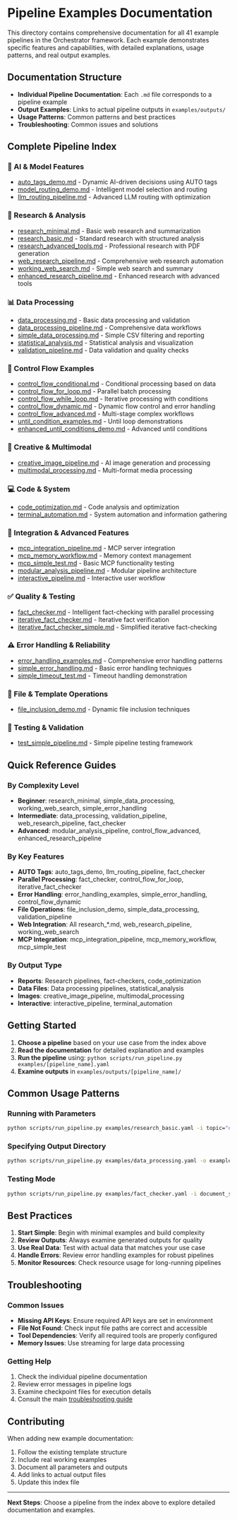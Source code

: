 # Pipeline Examples Documentation

This directory contains comprehensive documentation for all 41 example pipelines in the Orchestrator framework. Each example demonstrates specific features and capabilities, with detailed explanations, usage patterns, and real output examples.

## Documentation Structure

- **Individual Pipeline Documentation**: Each `.md` file corresponds to a pipeline example
- **Output Examples**: Links to actual pipeline outputs in `examples/outputs/`
- **Usage Patterns**: Common patterns and best practices
- **Troubleshooting**: Common issues and solutions

## Complete Pipeline Index

### 🧠 AI & Model Features
- [auto_tags_demo.md](auto_tags_demo.md) - Dynamic AI-driven decisions using AUTO tags
- [model_routing_demo.md](model_routing_demo.md) - Intelligent model selection and routing  
- [llm_routing_pipeline.md](llm_routing_pipeline.md) - Advanced LLM routing with optimization

### 🔬 Research & Analysis
- [research_minimal.md](research_minimal.md) - Basic web research and summarization
- [research_basic.md](research_basic.md) - Standard research with structured analysis
- [research_advanced_tools.md](research_advanced_tools.md) - Professional research with PDF generation
- [web_research_pipeline.md](web_research_pipeline.md) - Comprehensive web research automation
- [working_web_search.md](working_web_search.md) - Simple web search and summary
- [enhanced_research_pipeline.md](enhanced_research_pipeline.md) - Enhanced research with advanced tools

### 📊 Data Processing
- [data_processing.md](data_processing.md) - Basic data processing and validation
- [data_processing_pipeline.md](data_processing_pipeline.md) - Comprehensive data workflows
- [simple_data_processing.md](simple_data_processing.md) - Simple CSV filtering and reporting
- [statistical_analysis.md](statistical_analysis.md) - Statistical analysis and visualization
- [validation_pipeline.md](validation_pipeline.md) - Data validation and quality checks

### 🔄 Control Flow Examples  
- [control_flow_conditional.md](control_flow_conditional.md) - Conditional processing based on data
- [control_flow_for_loop.md](control_flow_for_loop.md) - Parallel batch processing
- [control_flow_while_loop.md](control_flow_while_loop.md) - Iterative processing with conditions
- [control_flow_dynamic.md](control_flow_dynamic.md) - Dynamic flow control and error handling
- [control_flow_advanced.md](control_flow_advanced.md) - Multi-stage complex workflows
- [until_condition_examples.md](until_condition_examples.md) - Until loop demonstrations
- [enhanced_until_conditions_demo.md](enhanced_until_conditions_demo.md) - Advanced until conditions

### 🎨 Creative & Multimodal
- [creative_image_pipeline.md](creative_image_pipeline.md) - AI image generation and processing
- [multimodal_processing.md](multimodal_processing.md) - Multi-format media processing

### 💻 Code & System
- [code_optimization.md](code_optimization.md) - Code analysis and optimization
- [terminal_automation.md](terminal_automation.md) - System automation and information gathering

### 🔌 Integration & Advanced Features
- [mcp_integration_pipeline.md](mcp_integration_pipeline.md) - MCP server integration
- [mcp_memory_workflow.md](mcp_memory_workflow.md) - Memory context management
- [mcp_simple_test.md](mcp_simple_test.md) - Basic MCP functionality testing
- [modular_analysis_pipeline.md](modular_analysis_pipeline.md) - Modular pipeline architecture
- [interactive_pipeline.md](interactive_pipeline.md) - Interactive user workflow

### ✅ Quality & Testing
- [fact_checker.md](fact_checker.md) - Intelligent fact-checking with parallel processing
- [iterative_fact_checker.md](iterative_fact_checker.md) - Iterative fact verification
- [iterative_fact_checker_simple.md](iterative_fact_checker_simple.md) - Simplified iterative fact-checking

### ⚠️ Error Handling & Reliability
- [error_handling_examples.md](error_handling_examples.md) - Comprehensive error handling patterns
- [simple_error_handling.md](simple_error_handling.md) - Basic error handling techniques
- [simple_timeout_test.md](simple_timeout_test.md) - Timeout handling demonstration

### 📁 File & Template Operations
- [file_inclusion_demo.md](file_inclusion_demo.md) - Dynamic file inclusion techniques

### 🧪 Testing & Validation
- [test_simple_pipeline.md](test_simple_pipeline.md) - Simple pipeline testing framework

## Quick Reference Guides

### By Complexity Level
- **Beginner**: research_minimal, simple_data_processing, working_web_search, simple_error_handling
- **Intermediate**: data_processing, validation_pipeline, web_research_pipeline, fact_checker
- **Advanced**: modular_analysis_pipeline, control_flow_advanced, enhanced_research_pipeline

### By Key Features
- **AUTO Tags**: auto_tags_demo, llm_routing_pipeline, fact_checker
- **Parallel Processing**: fact_checker, control_flow_for_loop, iterative_fact_checker
- **Error Handling**: error_handling_examples, simple_error_handling, control_flow_dynamic
- **File Operations**: file_inclusion_demo, simple_data_processing, validation_pipeline
- **Web Integration**: All research_*.md, web_research_pipeline, working_web_search
- **MCP Integration**: mcp_integration_pipeline, mcp_memory_workflow, mcp_simple_test

### By Output Type
- **Reports**: Research pipelines, fact-checkers, code_optimization
- **Data Files**: Data processing pipelines, statistical_analysis  
- **Images**: creative_image_pipeline, multimodal_processing
- **Interactive**: interactive_pipeline, terminal_automation

## Getting Started

1. **Choose a pipeline** based on your use case from the index above
2. **Read the documentation** for detailed explanation and examples
3. **Run the pipeline** using: `python scripts/run_pipeline.py examples/[pipeline_name].yaml`
4. **Examine outputs** in `examples/outputs/[pipeline_name]/`

## Common Usage Patterns

### Running with Parameters
```bash
python scripts/run_pipeline.py examples/research_basic.yaml -i topic="quantum computing" -i depth="detailed"
```

### Specifying Output Directory
```bash
python scripts/run_pipeline.py examples/data_processing.yaml -o examples/outputs/my_analysis/
```

### Testing Mode
```bash
python scripts/run_pipeline.py examples/fact_checker.yaml -i document_source="examples/data/test_article.md"
```

## Best Practices

1. **Start Simple**: Begin with minimal examples and build complexity
2. **Review Outputs**: Always examine generated outputs for quality
3. **Use Real Data**: Test with actual data that matches your use case
4. **Handle Errors**: Review error handling examples for robust pipelines
5. **Monitor Resources**: Check resource usage for long-running pipelines

## Troubleshooting

### Common Issues
- **Missing API Keys**: Ensure required API keys are set in environment
- **File Not Found**: Check input file paths are correct and accessible
- **Tool Dependencies**: Verify all required tools are properly configured
- **Memory Issues**: Use streaming for large data processing

### Getting Help
1. Check the individual pipeline documentation
2. Review error messages in pipeline logs
3. Examine checkpoint files for execution details
4. Consult the main [troubleshooting guide](../advanced/troubleshooting.rst)

## Contributing

When adding new example documentation:
1. Follow the existing template structure
2. Include real working examples
3. Document all parameters and outputs
4. Add links to actual output files
5. Update this index file

---

**Next Steps**: Choose a pipeline from the index above to explore detailed documentation and examples.